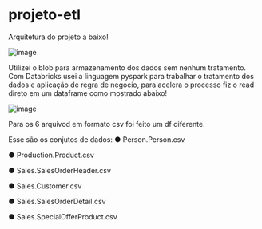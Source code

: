 # projeto-etl

Arquitetura do projeto a baixo!

![image](https://user-images.githubusercontent.com/121688647/233818620-6f90bffe-3255-4ef1-935d-93f1764bf1bf.png)


Utilizei o blob para armazenamento dos dados sem nenhum tratamento.
Com Databricks usei a linguagem pyspark para trabalhar o tratamento dos dados e aplicação de regra de negocio, para acelera o processo fiz o read direto em um dataframe como mostrado abaixo!

![image](https://user-images.githubusercontent.com/121688647/233819020-16103320-6213-4f5c-9b64-2603bd075819.png)

Para os 6 arquivod em formato csv foi feito um df diferente.


Esse são os conjutos de dados:
● Person.Person.csv

● Production.Product.csv

● Sales.SalesOrderHeader.csv

● Sales.Customer.csv

● Sales.SalesOrderDetail.csv

● Sales.SpecialOfferProduct.csv
